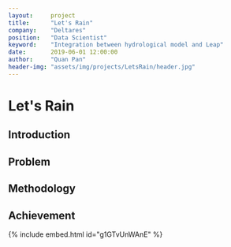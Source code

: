 ```yaml
---
layout:     project
title:      "Let's Rain"
company:    "Deltares"
position:   "Data Scientist"
keyword:    "Integration between hydrological model and Leap"
date:       2019-06-01 12:00:00
author:     "Quan Pan"
header-img: "assets/img/projects/LetsRain/header.jpg"
---
```


# [](#header-1)Let's Rain

## Introduction

## Problem

## Methodology

## Achievement

{% include embed.html id="g1GTvUnWAnE" %}
